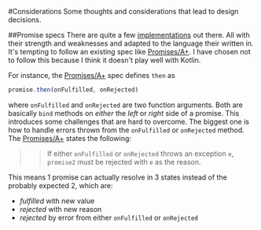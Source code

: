 #Considerations
Some thoughts and considerations that lead to design decisions.

##Promise specs
There are quite a few [implementations](http://en.wikipedia.org/wiki/Futures_and_promises#List_of_implementations) out there. 
All with their strength and weaknesses and adapted to the language their written in. It's tempting to follow an 
existing spec like [Promises/A+](https://promisesaplus.com/). I have chosen not to follow this because I think it doesn't play
well with Kotlin. 

For instance, the [Promises/A+](https://promisesaplus.com/) spec defines `then` as
```js
promise.then(onFulfilled, onRejected)
```
where `onFulfilled` and `onRejected` are two function arguments. Both are basically `bind` methods on _either_ the 
 _left_ or _right_ side of a promise. This introduces some challenges that are hard to overcome. The biggest one is how
 to handle errors thrown from the `onFulfilled` or `onRejected` method. The [Promises/A+](https://promisesaplus.com/)
 states the following: 

>>If either `onFulfilled` or `onRejected` throws an exception `e`, `promise2` must be rejected with `e` as the reason.

This means 1 promise can actually resolve in 3 states instead of the probably expected 2, which are:
* _fulfilled_ with new value
* _rejected_ with new reason
* _rejected_ by error from either `onFulfilled` or `onRejected`

  
